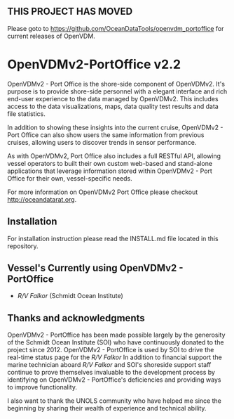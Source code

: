 ## THIS PROJECT HAS MOVED
Please goto to https://github.com/OceanDataTools/openvdm_portoffice for current releases of OpenVDM.

# OpenVDMv2-PortOffice v2.2
OpenVDMv2 - Port Office is the shore-side component of OpenVDMv2.  It's purpose is to provide shore-side personnel with a elegant interface and rich end-user experience to the data managed by OpenVDMv2.  This includes access to the data visualizations, maps, data quality test results and data file statistics.

In addition to showing these insights into the current cruise, OpenVDMv2 - Port Office can also show users the same information from previous cruises, allowing users to discover trends in sensor performance.

As with OpenVDMv2, Port Office also includes a full RESTful API, allowing vessel operators to built their own custom web-based and stand-alone applications that leverage information stored within OpenVDMv2 - Port Office for their own, vessel-specific needs.

For more information on OpenVDMv2 Port Office please checkout <http://oceandatarat.org>.

## Installation

For installation instruction please read the INSTALL.md file located in this repository.

## Vessel's Currently using OpenVDMv2 - PortOffice ##
- *R/V Falkor* (Schmidt Ocean Institute)

## Thanks and acknowledgments ##

OpenVDMv2 - PortOffice has been made possible largely by the generosity of the Schmidt Ocean Institute (SOI) who have continuously donated to the project since 2012.  OpenVDMv2 - PortOffice is used by SOI to drive the real-time status page for the *R/V Falkor*  In addition to financial support the marine technician aboard *R/V Falkor* and SOI's shoreside support staff continue to prove themselves invaluable to the development process by identifying on OpenVDMv2 - PortOffice's deficiencies and providing ways to improve functionality.

I also want to thank the UNOLS community who have helped me since the beginning by sharing their wealth of experience and technical ability.
